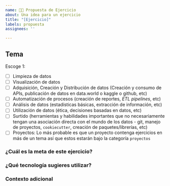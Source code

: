 ```yaml
---
name: 🧑‍🎓 Propuesta de Ejercicio
about: Una idea para un ejercicio
title: "[Ejercicio]"
labels: propuesta
assignees: ''

---
```


## Tema
Escoge 1:
- [ ] Limpieza de datos
- [ ] Visualización de datos 
- [ ] Adquisición, Creación y Distribución de datos (Creación y consumo de APIs, publicación de datos en data.world o kaggle o github, etc)
- [ ] Automatización de procesos (creación de reportes, _ETL pipelines_, etc)
- [ ] Análisis de datos (estadísticas básicas, extracción de información, etc) 
- [ ] Utilización de datos (ética, decisiones basadas en datos, etc)
- [ ] Surtido (herramientas y habilidades importantes que no necesariamente tengan una asociación directa con el mundo de los datos - git, manejo de proyectos, `cookiecutter`, creación de paquetes/librerías, etc)
- [ ] Proyectos: Lo más probable es que un proyecto contenga ejercicios en más de un tema así que estos estarán bajo la categoría `proyectos` 

### ¿Cuál es la meta de este ejercicio?
<!-- Ejemplos:
* _Aprender a hacer XYZ..._
* _Crear una XYZ..._ -->

### ¿Qué tecnología sugieres utilizar?
<!-- Tableau, PowerBI, python, R, javascript, ... -->

### Contexto adicional
<!-- Ejemplos, capturas de pantalla, enlaces a otros tutoriales, ... -->
